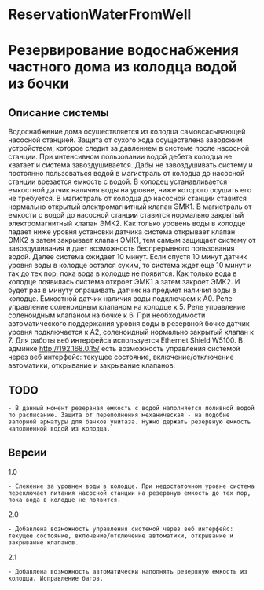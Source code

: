 # ReservationWaterFromWell
Резервирование водоснабжения частного дома из колодца водой из бочки
===========

Описание системы
------

Водоснабжение дома осуществляется из колодца самовсасывающей насосной станцией.
Защита от сухого хода осуществлена заводским устройством, которое следит за давлением в системе после насосной станции.
При интенсивном пользовании водой дебета колодца не хватает и система завоздушивается.
Дабы не завоздушивать систему и постоянно пользоваться водой в магистраль от колодца до насосной станции врезается емкость с водой.
В колодец устанавливается емкостной датчик наличия воды на уровне, ниже которого осушать его не требуется.
В магистраль от колодца до насосной станции ставится нормально открытый электромагнитный клапан ЭМК1.
В магистраль от емкости с водой до насосной станции ставится нормально закрытый электромагнитный клапан ЭМК2.
Как только уровень воды в колодце падает ниже уровня установки датчика система открывает клапан ЭМК2 а затем закрывает клапан ЭМК1, тем самым защищает систему от завоздушивания и дает возможность беспрерывного пользования водой. Далее система ожидает 10 минут.
Если спустя 10 минут датчик уровня воды в колодце остался сухим, то система ждет еще 10 минут и так до тех пор, пока вода в колодце не появится.
Как только вода в колодце появилась система откроет ЭМК1 а затем закроет ЭМК2. И будет раз в минуту опрашивать датчик на предмет наличия воды в колодце.
Емкостной датчик наличия воды подключаем к A0. Реле управление соленоидным клапаном на колодце к 5. Реле управление соленоидным клапаном на бочке к 6.
При необходимости автоматического поддержания уровня воды в резервной бочке датчик уровня подключается к A2, соленоидный нормально закрытый клапан к 7.
Для работы веб интерфейса используется Ethernet Shield W5100. В админке http://192.168.0.15/ есть возможность управления системой через веб интерфейс: текущее состояние, включение/отключение автоматики, открывание и закрывание клапанов.

TODO
------

    - В данный момент резервная емкость с водой наполняется поливной водой по расписанию. Защита от переполнения механическая - на подобие запорной арматуры для бачков унитаза. Нужно держать резервную емкость наполненной водой из колодца.

Версии
------

1.0

    - Слежение за уровнем воды в колодце. При недостаточном уровне система переключает питания насосной станции на резервную емкость до тех пор, пока вода в колодце не появится.

2.0

    - Добавлена возможность управления системой через веб интерфейс: текущее состояние, включение/отключение автоматики, открывание и закрывание клапанов.

2.1

	- Добавлена возможность автоматически наполнять резервную емкость из колодца. Исправление багов.
